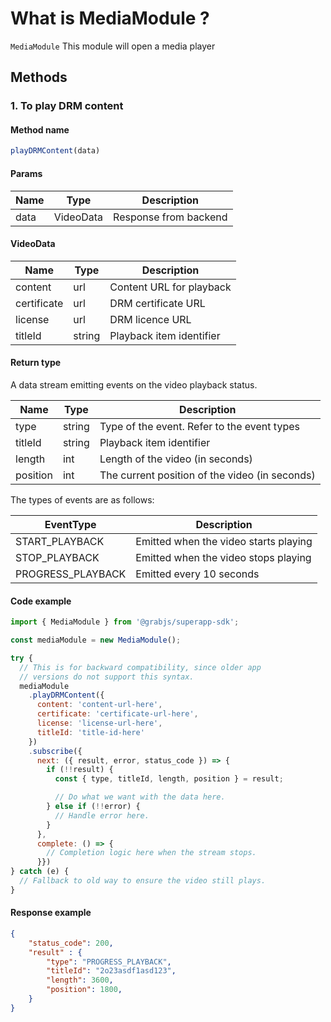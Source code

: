 # What is MediaModule ?

`MediaModule` This module will open a media player


## Methods


### 1. To play DRM content

#### Method name
```javascript
playDRMContent(data)
```

#### Params
Name | Type | Description
 --- | --- | ---
data  | VideoData  | Response from backend

#### VideoData

Name | Type | Description
 --- | --- | ---
content | url | Content URL for playback
certificate | url | DRM certificate URL
license | url | DRM licence URL
titleId | string | Playback item identifier

#### Return type
A data stream emitting events on the video playback status.

Name | Type | Description
 --- | --- | ---
type | string | Type of the event. Refer to the event types
titleId | string | Playback item identifier
length | int | Length of the video (in seconds)
position | int | The current position of the video (in seconds)

The types of events are as follows:

EventType | Description
 --- | ---
START_PLAYBACK | Emitted when the video starts playing
STOP_PLAYBACK | Emitted when the video stops playing
PROGRESS_PLAYBACK | Emitted every 10 seconds

#### Code example
```javascript
import { MediaModule } from '@grabjs/superapp-sdk';

const mediaModule = new MediaModule();

try {
  // This is for backward compatibility, since older app
  // versions do not support this syntax.
  mediaModule
    .playDRMContent({
      content: 'content-url-here',
      certificate: 'certificate-url-here',
      license: 'license-url-here',
      titleId: 'title-id-here'
    })
    .subscribe({
      next: ({ result, error, status_code }) => {
        if (!!result) {
          const { type, titleId, length, position } = result;

          // Do what we want with the data here.
        } else if (!!error) {
          // Handle error here.
        }
      },
      complete: () => {
        // Completion logic here when the stream stops.
      }})
} catch (e) {
  // Fallback to old way to ensure the video still plays.
}
```

#### Response example
```json
{
    "status_code": 200,
    "result" : {
        "type": "PROGRESS_PLAYBACK",
        "titleId": "2o23asdf1asd123",
        "length": 3600,
        "position": 1800,
    }
}
```
